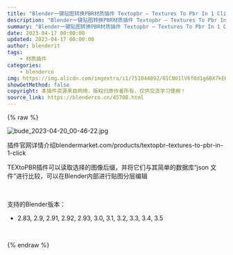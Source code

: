 ```yaml
---
title: "Blender一键贴图转换PBR材质插件 Textopbr – Textures To Pbr In 1 Click  blender布的"
description: "Blender一键贴图转换PBR材质插件 Textopbr – Textures To Pbr In 1 Click  blender布的"
summary: "Blender一键贴图转换PBR材质插件 Textopbr – Textures To Pbr In 1 Click  blender布的"
date: 2023-04-17 00:00:00
updated: 2023-04-17 00:00:00
author: blenderit
tags: 
    - 材质插件
categories:
    - blenderco
img: https://img.alicdn.com/imgextra/i1/751044092/O1CN01lV6f0d1g6BX7kEKAY_!!751044092.jpg
showGetMethod: false
copyright: 本插件资源来自网络，版权归原作者所有，仅供交流学习使用！
source_link: https://blenderco.cn/45708.html
---
```


{% raw %}
<p><img class="aligncenter" src="https://img.alicdn.com/imgextra/i1/751044092/O1CN01lV6f0d1g6BX7kEKAY_!!751044092.jpg" alt="bude_2023-04-20_00-46-22.jpg"></p><p>插件官网详情介绍blendermarket.com/products/textopbr–textures-to-pbr-in-1-click</p><p>TEXtoPBR插件可以读取选择的图像后缀，并将它们与其简单的数据库“json 文件”进行比较，可以在Blender内部进行贴图分层编辑</p><p> </p><p>支持的Blender版本：</p><ul>
<li>2.83, 2.9, 2.91, 2.92, 2.93, 3.0, 3.1, 3.2, 3.3, 3.4, 3.5</li>
</ul><p> </p>
<div style="display: none">blenderco</div>
{% endraw %}